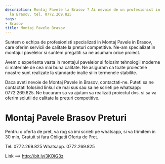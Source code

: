 ```yaml
---
description: Montaj Pavele la Brasov ? Ai nevoie de un profesionist in Montaj Pavele
  la Brasov. tel. 0772.269.825
tags:
- Brasov
title: Montaj Pavele Brasov
---
```



Suntem o echipa de profesionisti specializati in Montaj Pavele in Brasov, care oferim servicii de calitate la preturi competitive. Ne-am specializat in montajul pavelelor si suntem pregatiti sa ne asumam orice proiect. 

Avem o experienta vasta in montajul pavelelor si folosim tehnologii moderne si materiale de cea mai buna calitate. Ne asiguram ca toate proiectele noastre sunt realizate la standarde inalte si in termenele stabilite. 

Daca aveti nevoie de Montaj Pavele in Brasov, contactati-ne. Puteti sa ne contactati folosind linkul de mai sus sau sa ne scrieti pe whatsapp: 0772.269.825. Ne bucuram sa va ajutam sa realizati proiectul dvs. si sa va oferim solutii de calitate la preturi competitive.

# Montaj Pavele Brasov Preturi
Pentru o oferta de pret, va rog sa imi scrieti pe whatsapp, si va trimitem in 30 min, Gratuit si fara Obligatii Oferta de Pret.

Tel. 0772.269.825
Whatsapp. 0772.269.825

Link ==> http://bit.ly/3KOiG3z